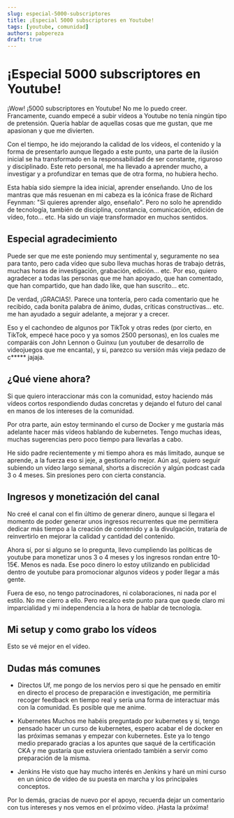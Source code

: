 ```yaml
---
slug: especial-5000-subscriptores 
title: ¡Especial 5000 subscriptores en Youtube! 
tags: [youtube, comunidad]
authors: pabpereza
draft: true
---
```


# ¡Especial 5000 subscriptores en Youtube!
¡Wow! ¡5000 subscriptores en Youtube! No me lo puedo creer. Francamente, cuando empecé a subir vídeos a Youtube no tenía ningún tipo de pretensión. Quería hablar de aquellas cosas que me gustan, que me apasionan y que me divierten. 

Con el tiempo, he ido mejorando la calidad de los vídeos, el contenido y la forma de presentarlo aunque llegado a este punto, una parte de la ilusión inicial se ha transformado en la responsabilidad de ser constante, riguroso y disciplinado. Este reto personal, me ha llevado a aprender mucho, a investigar y a profundizar en temas que de otra forma, no hubiera hecho.

Esta había sido siempre la idea inicial, aprender enseñando. Uno de los mantras que más resuenan en mi cabeza es la icónica frase de Richard Feynman: "Si quieres aprender algo, enseñalo". Pero no solo he aprendido de tecnología, también de disciplina, constancia, comunicación, edición de vídeo, foto... etc. Ha sido un viaje transformador en muchos sentidos.

## Especial agradecimiento
Puede ser que me este poniendo muy sentimental y, seguramente no sea para tanto, pero cada vídeo que subo lleva muchas horas de trabajo detrás, muchas horas de investigación, grabación, edición... etc. Por eso, quiero agradecer a todas las personas que me han apoyado, que han comentado, que han compartido, que han dado like, que han suscrito... etc.

De verdad, ¡GRACIAS!. Parece una tontería, pero cada comentario que he recibido, cada bonita palabra de ánimo, dudas, críticas constructivas... etc. me han ayudado a seguir adelante, a mejorar y a crecer.

Eso y el cachondeo de algunos por TikTok y otras redes (por cierto, en TikTok, empecé hace poco y ya somos 2500 personas), en los cuales me comparáis con John Lennon o Guinxu (un youtuber de desarrollo de videojuegos que me encanta), y si, parezco su versión más vieja pedazo de c***** jajaja.


## ¿Qué viene ahora?
Si que quiero interaccionar más con la comunidad, estoy haciendo más vídeos cortos respondiendo dudas concretas y dejando el futuro del canal en manos de los intereses de la comunidad.

Por otra parte, aún estoy terminando el curso de Docker y me gustaría más adelante hacer más vídeos hablando de kubernetes. Tengo muchas ideas, muchas sugerencias pero poco tiempo para llevarlas a cabo.

He sido padre recientemente y mi tiempo ahora es más limitado, aunque se aprende, a la fuerza eso si jeje, a gestionarlo mejor. Aún así, quiero seguir subiendo un vídeo largo semanal, shorts a discreción y algún podcast cada 3 o 4 meses. Sin presiones pero con cierta constancia.

## Ingresos y monetización del canal
No creé el canal con el fin último de generar dinero, aunque si llegara el momento de poder generar unos ingresos recurrentes que me permitiera dedicar más tiempo a la creación de contenido y a la divulgación, trataría de reinvertirlo en mejorar la calidad y cantidad del contenido.

Ahora sí, por si alguno se lo pregunta, llevo cumpliendo las políticas de youtube para monetizar unos 3 o 4 meses y los ingresos rondan entre 10-15€. Menos es nada. Ese poco dinero lo estoy utilizando en publicidad dentro de youtube para promocionar algunos vídeos y poder llegar a más gente.

Fuera de eso, no tengo patrocinadores, ni colaboraciones, ni nada por el estilo. No me cierro a ello. Pero recalco este punto para que quede claro mi imparcialidad y mi independencia a la hora de hablar de tecnología.


## Mi setup y como grabo los vídeos
Esto se vé mejor en el vídeo.


## Dudas más comunes

* Directos
Uf, me pongo de los nervios pero si que he pensado en emitir en directo el proceso de preparación e investigación, me permitiría recoger feedback en tiempo real y sería una forma de interactuar más con la comunidad. Es posible que me anime.

* Kubernetes
Muchos me habéis preguntado por kubernetes y si, tengo pensado hacer un curso de kubernetes, espero acabar el de docker en las próximas semanas y empezar con kubernetes. Este ya lo tengo medio preparado gracias a los apuntes que saqué de la certificación CKA y me gustaría que estuviera orientado también a servir como preparación de la misma.

* Jenkins
He visto que hay mucho interés en Jenkins y haré un mini curso en un único de vídeo de su puesta en marcha y los principales conceptos. 


Por lo demás, gracias de nuevo por el apoyo, recuerda dejar un comentario con tus intereses y nos vemos en el próximo vídeo. ¡Hasta la próxima!








